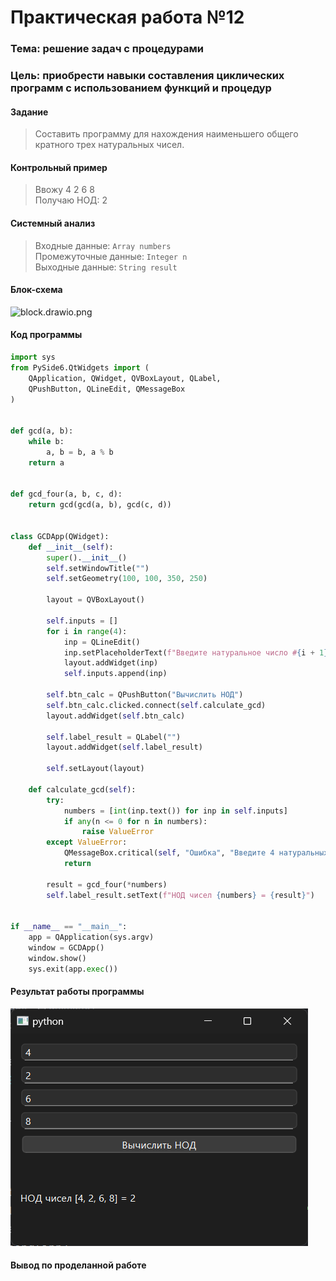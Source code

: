 # Практическая работа №12

### Тема: решение задач с процедурами

### Цель: приобрести навыки составления циклических программ с использованием функций и процедур

#### Задание

> Составить программу для нахождения наименьшего общего кратного трех натуральных чисел.

#### Контрольный пример

> Ввожу 4 2 6 8  
> Получаю НОД: 2

#### Системный анализ

> Входные данные: `Array numbers`    
> Промежуточные данные: `Integer n`  
> Выходные данные: `String result`

#### Блок-схема

![block.drawio.png](src/block.drawio.png)

#### Код программы

```python
import sys
from PySide6.QtWidgets import (
    QApplication, QWidget, QVBoxLayout, QLabel,
    QPushButton, QLineEdit, QMessageBox
)


def gcd(a, b):
    while b:
        a, b = b, a % b
    return a


def gcd_four(a, b, c, d):
    return gcd(gcd(a, b), gcd(c, d))


class GCDApp(QWidget):
    def __init__(self):
        super().__init__()
        self.setWindowTitle("")
        self.setGeometry(100, 100, 350, 250)

        layout = QVBoxLayout()

        self.inputs = []
        for i in range(4):
            inp = QLineEdit()
            inp.setPlaceholderText(f"Введите натуральное число #{i + 1}")
            layout.addWidget(inp)
            self.inputs.append(inp)

        self.btn_calc = QPushButton("Вычислить НОД")
        self.btn_calc.clicked.connect(self.calculate_gcd)
        layout.addWidget(self.btn_calc)

        self.label_result = QLabel("")
        layout.addWidget(self.label_result)

        self.setLayout(layout)

    def calculate_gcd(self):
        try:
            numbers = [int(inp.text()) for inp in self.inputs]
            if any(n <= 0 for n in numbers):
                raise ValueError
        except ValueError:
            QMessageBox.critical(self, "Ошибка", "Введите 4 натуральных числа (>0).")
            return

        result = gcd_four(*numbers)
        self.label_result.setText(f"НОД чисел {numbers} = {result}")


if __name__ == "__main__":
    app = QApplication(sys.argv)
    window = GCDApp()
    window.show()
    sys.exit(app.exec())

```

#### Результат работы программы

![screen.png](src/screen.png)

#### Вывод по проделанной работе

> 